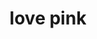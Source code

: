 ---
ee_id_thing: '4353'
site: '1'
type: '2'
inv_num: 2016-056
add_credit:
url: 2016-056-love-pink
title: love pink
year: '2016'
display_year: '2016'
medium: Inkjet on Angelica Universal Photomatte 230
dims: 168 x 95.8 x 4 cm
pitch:
ps:
live_url:
youtube:
https://github.com/coryarcangel/alu:
imgs: love-pink-2016-056-full-database-JH.jpg
subheading:
download:
commission:
related:
layout: things-i-made
---